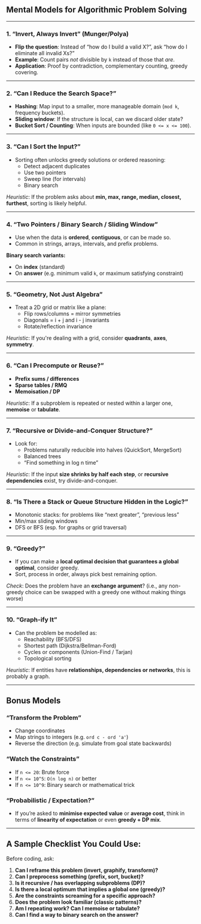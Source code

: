 ## **Mental Models for Algorithmic Problem Solving**

---

### **1. “Invert, Always Invert”** (Munger/Polya)
- **Flip the question**: Instead of “how do I build a valid X?”, ask “how do I eliminate all invalid Xs?”
- **Example**: Count pairs *not* divisible by `k` instead of those that *are*.  
- **Application**: Proof by contradiction, complementary counting, greedy covering.

---

### **2. “Can I Reduce the Search Space?”**
- **Hashing**: Map input to a smaller, more manageable domain (`mod k`, frequency buckets).
- **Sliding window**: If the structure is local, can we discard older state?
- **Bucket Sort / Counting**: When inputs are bounded (like `0 <= x <= 100`).

---

### **3. “Can I Sort the Input?”**
- Sorting often unlocks greedy solutions or ordered reasoning:
  - Detect adjacent duplicates  
  - Use two pointers  
  - Sweep line (for intervals)  
  - Binary search  

*Heuristic*: If the problem asks about **min, max, range, median, closest, furthest**, sorting is likely helpful.

---

### **4. “Two Pointers / Binary Search / Sliding Window”**
- Use when the data is **ordered**, **contiguous**, or can be made so.
- Common in strings, arrays, intervals, and prefix problems.

**Binary search variants:**
- On **index** (standard)
- On **answer** (e.g. minimum valid `k`, or maximum satisfying constraint)

---

### **5. “Geometry, Not Just Algebra”**
- Treat a 2D grid or matrix like a plane:
  - Flip rows/columns = mirror symmetries
  - Diagonals = i + j and i - j invariants
  - Rotate/reflection invariance

*Heuristic*: If you're dealing with a grid, consider **quadrants**, **axes**, **symmetry**.

---

### **6. “Can I Precompute or Reuse?”**
- **Prefix sums / differences**  
- **Sparse tables / RMQ**  
- **Memoisation / DP**

*Heuristic*: If a subproblem is repeated or nested within a larger one, **memoise** or **tabulate**.

---

### **7. “Recursive or Divide-and-Conquer Structure?”**
- Look for:
  - Problems naturally reducible into halves (QuickSort, MergeSort)
  - Balanced trees
  - “Find something in log n time”

*Heuristic*: If the input **size shrinks by half each step**, or **recursive dependencies** exist, try divide-and-conquer.

---

### **8. “Is There a Stack or Queue Structure Hidden in the Logic?”**
- Monotonic stacks: for problems like “next greater”, “previous less”
- Min/max sliding windows
- DFS or BFS (esp. for graphs or grid traversal)

---

### **9. “Greedy?”**
- If you can make a **local optimal decision that guarantees a global optimal**, consider greedy.
- Sort, process in order, always pick best remaining option.

*Check*: Does the problem have an **exchange argument**? (i.e., any non-greedy choice can be swapped with a greedy one without making things worse)

---

### **10. “Graph-ify It”**
- Can the problem be modelled as:
  - Reachability (BFS/DFS)
  - Shortest path (Dijkstra/Bellman-Ford)
  - Cycles or components (Union-Find / Tarjan)
  - Topological sorting

*Heuristic*: If entities have **relationships, dependencies or networks**, this is probably a graph.

---

## Bonus Models

### **“Transform the Problem”**
- Change coordinates
- Map strings to integers (e.g. `ord c - ord 'a'`)
- Reverse the direction (e.g. simulate from goal state backwards)

### **“Watch the Constraints”**
- If `n <= 20`: Brute force  
- If `n <= 10^5`: `O(n log n)` or better  
- If `n <= 10^9`: Binary search or mathematical trick

### **“Probabilistic / Expectation?”**
- If you’re asked to **minimise expected value** or **average cost**, think in terms of **linearity of expectation** or even **greedy + DP mix**.

---

## A Sample Checklist You Could Use:
Before coding, ask:
1. **Can I reframe this problem (invert, graphify, transform)?**
2. **Can I preprocess something (prefix, sort, bucket)?**
3. **Is it recursive / has overlapping subproblems (DP)?**
4. **Is there a local optimum that implies a global one (greedy)?**
5. **Are the constraints screaming for a specific approach?**
6. **Does the problem look familiar (classic patterns)?**
7. **Am I repeating work? Can I memoise or tabulate?**
8. **Can I find a way to binary search on the answer?**
